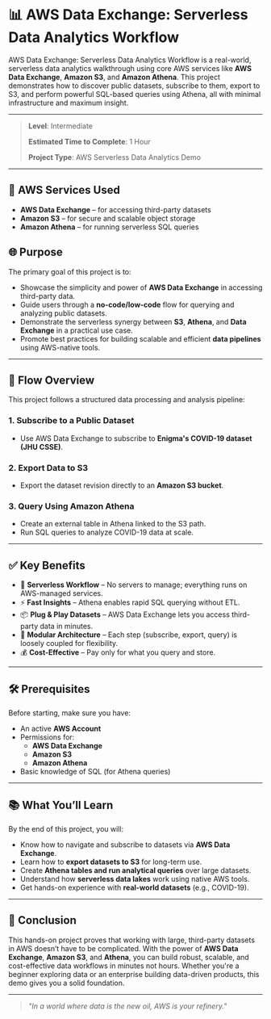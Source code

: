 # 📊 AWS Data Exchange: Serverless Data Analytics Workflow

AWS Data Exchange: Serverless Data Analytics Workflow is a real-world, serverless data analytics walkthrough using core AWS services like **AWS Data Exchange**, **Amazon S3**, and **Amazon Athena**. This project demonstrates how to discover public datasets, subscribe to them, export to S3, and perform powerful SQL-based queries using Athena, all with minimal infrastructure and maximum insight.

---
> **Level**: Intermediate
> 
> **Estimated Time to Complete**: 1 Hour
> 
> **Project Type**: AWS Serverless Data Analytics Demo

---

## 🧰 AWS Services Used

- **AWS Data Exchange** – for accessing third-party datasets  
- **Amazon S3** – for secure and scalable object storage  
- **Amazon Athena** – for running serverless SQL queries  

## 🌐 Purpose

The primary goal of this project is to:

- Showcase the simplicity and power of **AWS Data Exchange** in accessing third-party data.
- Guide users through a **no-code/low-code** flow for querying and analyzing public datasets.
- Demonstrate the serverless synergy between **S3**, **Athena**, and **Data Exchange** in a practical use case.
- Promote best practices for building scalable and efficient **data pipelines** using AWS-native tools.

---

## 🔁 Flow Overview

This project follows a structured data processing and analysis pipeline:

### 1. **Subscribe to a Public Dataset**
- Use AWS Data Exchange to subscribe to **Enigma's COVID-19 dataset (JHU CSSE)**.

### 2. **Export Data to S3**
- Export the dataset revision directly to an **Amazon S3 bucket**.

### 3. **Query Using Amazon Athena**
- Create an external table in Athena linked to the S3 path.
- Run SQL queries to analyze COVID-19 data at scale.

---

## ✅ Key Benefits

- 🔄 **Serverless Workflow** – No servers to manage; everything runs on AWS-managed services.
- ⚡ **Fast Insights** – Athena enables rapid SQL querying without ETL.
- 📦 **Plug & Play Datasets** – AWS Data Exchange lets you access third-party data in minutes.
- 🧩 **Modular Architecture** – Each step (subscribe, export, query) is loosely coupled for flexibility.
- 💰 **Cost-Effective** – Pay only for what you query and store.

---

## 🛠 Prerequisites

Before starting, make sure you have:

- An active **AWS Account**
- Permissions for:
  - **AWS Data Exchange**
  - **Amazon S3**
  - **Amazon Athena**
- Basic knowledge of SQL (for Athena queries)

---

## 📚 What You’ll Learn

By the end of this project, you will:

- Know how to navigate and subscribe to datasets via **AWS Data Exchange**.
- Learn how to **export datasets to S3** for long-term use.
- Create **Athena tables and run analytical queries** over large datasets.
- Understand how **serverless data lakes** work using native AWS tools.
- Get hands-on experience with **real-world datasets** (e.g., COVID-19).

---

## 🧠 Conclusion

This hands-on project proves that working with large, third-party datasets in AWS doesn’t have to be complicated. With the power of **AWS Data Exchange**, **Amazon S3**, and **Athena**, you can build robust, scalable, and cost-effective data workflows in minutes not hours. Whether you're a beginner exploring data or an enterprise building data-driven products, this demo gives you a solid foundation.

---

> _"In a world where data is the new oil, AWS is your refinery."_ 

